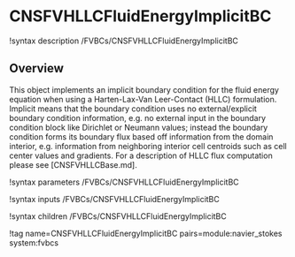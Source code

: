 # CNSFVHLLCFluidEnergyImplicitBC

!syntax description /FVBCs/CNSFVHLLCFluidEnergyImplicitBC

## Overview

This object implements an implicit boundary condition for the fluid energy
equation when using a Harten-Lax-Van Leer-Contact (HLLC) formulation. Implicit
means that the boundary condition uses no external/explicit boundary condition
information, e.g. no external input in the boundary condition block like
Dirichlet or Neumann values; instead the boundary condition forms its boundary
flux based off information from the domain interior, e.g. information from
neighboring interior cell centroids such as cell center values and
gradients. For a description of HLLC flux computation please see [CNSFVHLLCBase.md].

!syntax parameters /FVBCs/CNSFVHLLCFluidEnergyImplicitBC

!syntax inputs /FVBCs/CNSFVHLLCFluidEnergyImplicitBC

!syntax children /FVBCs/CNSFVHLLCFluidEnergyImplicitBC

!tag name=CNSFVHLLCFluidEnergyImplicitBC pairs=module:navier_stokes system:fvbcs
